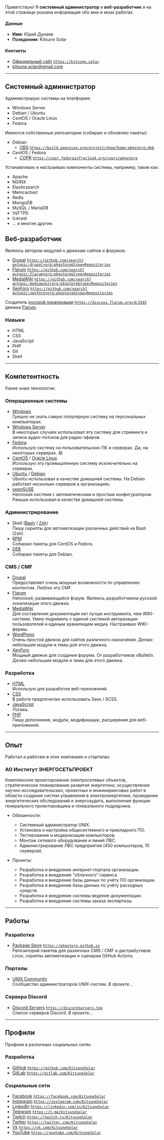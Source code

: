 Приветствую!
Я **системный администратор** и **веб-разработчик** и на этой странице указана информация обо мне и моих работах.

#### Данные

- **Имя:** Юрий Дунаев
- **Псевдоним:** Kitsune Solar

#### Контакты

- [Официальный сайт](https://kitsune.solar) <code class="print">https://kitsune.solar</code>
- [kitsune.solar@gmail.com](mailto:kitsune.solar@gmail.com)

---

## Системный администратор

Администрирую системы на платформе:

- Windows Server
- Debian / Ubuntu
- CentOS / Oracle Linux
- Fedora

Имеются собственные репозитории (собираю и обновляю пакеты):

- Debian
  - [OBS](https://build.opensuse.org/project/show/home:pkgstore:deb) <code class="print">https://build.opensuse.org/project/show/home:pkgstore:deb</code>
- CentOS / Fedora
  - [COPR](https://copr.fedorainfracloud.org/coprs/pkgstore/) <code class="print">https://copr.fedorainfracloud.org/coprs/pkgstore</code>

Устанавливаю и настраиваю компоненты системы, например, такие как:

- Apache
- NGINX
- Elasticsearch
- Memcached
- Redis
- MongoDB
- MySQL / MariaDB
- VsFTPD
- Icecast
- ... и многие другие.

## Веб-разработчик

Являюсь автором модулей к движкам сайтов и форумов:

- [Drupal](https://github.com/search?q=topic:drupal+org:pkgstore&type=Repositories) <code class="print">https://github.com/search?q=topic:drupal+org:pkgstore&type=Repositories</code>
- [Flarum](https://github.com/search?q=topic:flarum+org:pkgstore&type=Repositories) <code class="print">https://github.com/search?q=topic:flarum+org:pkgstore&type=Repositories</code>
- [MediaWiki](https://github.com/search?q=topic:mediawiki+org:pkgstore&type=Repositories) <code class="print">https://github.com/search?q=topic:mediawiki+org:pkgstore&type=Repositories</code>
- [XenForo](https://github.com/search?q=topic:xenforo+org:pkgstore&type=Repositories) <code class="print">https://github.com/search?q=topic:xenforo+org:pkgstore&type=Repositories</code>

Создатель [русской локализации](https://discuss.flarum.org/d/1545) <code class="print">https://discuss.flarum.org/d/1545</code> движка [Flarum](https://flarum.org/).

### Навыки

- HTML
- CSS
- JavaScript
- PHP
- Git
- Shell

---

## Компетентность

Какие знаю технологии.

### Операционные системы

- [Windows](https://microsoft.com/windows)  
  Грешно не знать самую популярную систему на персональных компьютерах.
- [Windows Server](https://microsoft.com/windows-server)  
  В некоторых случаях использовал эту систему для стриминга и записи аудио-потоков для радио-эфиров.
- [Fedora](https://getfedora.org/)  
  Использую систему на пользовательских ПК и серверах. Да, на некоторых серверах. :smile:
- [CentOS](https://centos.org/) / [Oracle Linux](https://oracle.com/linux/)  
  Использую эту промышленную систему исключительно на серверах.
- [Ubuntu](https://ubuntu.com/) / [Debian](https://debian.org/)  
  Ubuntu использовал в качестве домашней системы. На Debian работает несколько серверов в организациях.
- [openSUSE](https://opensuse.org/)  
  Неплохая система с автоматическим и простым конфигуратором. Раньше использовал в качестве домашней системы.

### Администрирование

- Shell ([Bash](https://gnu.org/software/bash/) / [Zsh](https://zsh.org/))  
  Пишу скрипты для автоматизации различных действий на Bash (Zsh).
- [RPM](https://en.wikipedia.org/wiki/RPM_Package_Manager)  
  Собираю пакеты для CentOS и Fedora.
- [DEB](https://en.wikipedia.org/wiki/APT_(software))  
  Собираю пакеты для Debian.

### CMS / CMF

- [Drupal](https://drupal.org/)  
  Предоставляет очень мощные возможности по управлению контентом. Люблю эту CMF.
- [Flarum](https://flarum.org/)  
  Неплохой, развивающийся форум. Являюсь разработчиком русской локализации этого движка.
- [MediaWiki](https://mediawiki.org/)  
  Для составления документации нет лучше инструмента, чем WIKI-система. Умею поднимать с единой системой авторизации пользователей и единым хранилищем медиа. Настраиваю WIKI-фермы.
- [WordPress](https://wordpress.org/)  
  Очень простой движок для сайтов различного назначения. Делаю небольшие модули и темы для этого движка.
- [XenForo](https://xenforo.com/)  
  Мощный движок для создания форума. От разработчиков vBulletin. Делаю небольшие модули и темы для этого движка.

### Разработка

- [HTML](https://w3.org/)  
  Использую для разработки веб-приложений.
- [CSS](https://w3.org/)  
  В работе предпочитаю использовать Sass / SCSS.
- [JavaScript](https://ecma-international.org/)  
  Логика.
- [PHP](https://php.net/)  
  Пишу дополнения, модули, модификации, расширения для веб-приложений.

---

## Опыт

Работал и работаю в этих компаниях и стартапах.

### АО Институт ЭНЕРГОСЕТЬПРОЕКТ

Комплексное проектирование электросетевых объектов, стратегическое планирование развития энергетики, осуществление научно-исследовательских, проектных и инжиниринговых работ в области создания систем управления в электроэнергетике, проведение энергетических обследований и энергоаудита, выполнение функции генерального проектировщика и генерального подрядчика.

- Обязанности:
  - Системный администратор UNIX.
  - Установка и настройка общесистемного и прикладного ПО.
  - Тестирование и модернизация компьютеров.
  - Монтаж сетевого оборудования и линий ЛВС.
  - Администрирование ЛВС предприятия (450 компьютеров, 10 серверов).

- Проекты:
  - Разработка и внедрение интернет-портала организации.
  - Разработка и внедрение "облачного" сервиса.
  - Разработка и внедрение базы данных по учёту ПО организации.
  - Разработка и внедрение базы данных по учёту расходных средств.
  - Разработка и внедрение системы ведение документации.
  - Разработка и внедрение системы заказа экспертизы.

---

## Работы

### Разработка

- [Package Store](https://pkgstore.github.io/) <code class="print">https://pkgstore.github.io</code>  
  Репозиторий пакетов для различных CMS / CMF и дистрибутивов Linux, скрипты автоматизации и сценарии GitHub Actions.

### Порталы

- [UNIX Community]()  
  Сообщество администраторов UNIX-систем. *В проекте...*

### Сервера Discord

- [Discord Servers](https://discordservers.top/) <code class="print">https://discordservers.top</code>  
  Список серверов Discord. *В проекте...*

---

## Профили

Профили в различных социальных сетях.

### Разработка

- [GitHub](https://github.com/KitsuneSolar) <code class="print">https://github.com/KitsuneSolar</code>
- [GitLab](https://gitlab.com/KitsuneSolar) <code class="print">https://gitlab.com/KitsuneSolar</code>

### Социальные сети

- [Facebook](https://facebook.com/KitsuneSolar) <code class="print">https://facebook.com/KitsuneSolar</code>
- [Instagram](https://instagram.com/KitsuneSolar) <code class="print">https://instagram.com/KitsuneSolar</code>
- [LinkedIn](https://linkedin.com/in/KitsuneSolar) <code class="print">https://linkedin.com/in/KitsuneSolar</code>
- [Telegram](https://t.me/KitsuneSolar) <code class="print">https://t.me/KitsuneSolar</code>
- [Twitch](https://twitch.tv/KitsuneSolar) <code class="print">https://twitch.tv/KitsuneSolar</code>
- [Twitter](https://twitter.com/KitsuneSolar) <code class="print">https://twitter.com/KitsuneSolar</code>
- [Vk](https://vk.com/KitsuneSolar) <code class="print">https://vk.com/KitsuneSolar</code>
- [YouTube](https://youtube.com/KitsuneSolar) <code class="print">https://youtube.com/KitsuneSolar</code>
